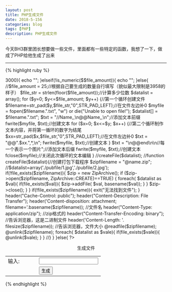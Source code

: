 ```yaml
---
layout: post
title: PHP生成文件
date: 2018-5-156
categories: blog
tags: [PHP]
description: PHP生成文件
---
```


今天BH3群里团长想要做一些文件，里面都有一些特定的函数，我想了一下，做成了PHP给他生成了出来

----

{% highlight ruby %}
<?php  
if(isset($_POST['amount'])){ 
	$file_amount = $_POST['amount'];
	if($file_amount>3000){
		echo "<script>alert('抱歉，生成的数量不能超过3000！');window.location.href='index.php';</script>";
	}elseif(!is_numeric($$file_amount)){
		echo "<script>alert('抱歉，只能填写数字');window.location.href='index.php';</script>";
	}else{
		//$file_amount = 25;//根据自己要生成的数量自行填写（貌似最大限制是3958的样子）
		$file_str = strlen(floor($file_amount));//计算多少位数
		$datalist = array();
		for ($y=0; $y<=$file_amount; $y++) {//第一个循环创建文件
			$filename=str_pad($y,$file_str,"0",STR_PAD_LEFT);//在文件左边补0
			$myfile = fopen($filename.".txt", "w") or die("Unable to open file!");
			$datalist[] = $filename.".txt";
			$txt = "//Name,,\n@@Name,,\n";//添加文本前缀
			fwrite($myfile, $txt);//创建文本
			for ($x=0; $x<=$y; $x++) {//第二个循环制作文本内容，并将第一循环的数字为结尾
				$xx=str_pad($x,$file_str,"0",STR_PAD_LEFT);//在文件左边补0
				$txt = "@@".$xx.",*,\n";
				fwrite($myfile, $txt);//创建文本
			}
			$txt = "\n@@end\n\n//每一个表示一个图片";//添加文本后缀
			fwrite($myfile, $txt);//创建文本
			fclose($myfile);//关闭此次循环的文本编辑
		}
		//createFile($datalist);

		//function createFile($datalist){//创建打包下载程序
		$zipfilename = "@name.zip";
		//$datalist=array('./pubfile/1.jpg','./pubfile/2.jpg');
		if(!file_exists($zipfilename)){
			$zip = new ZipArchive();
			if ($zip->open($zipfilename, ZipArchive::CREATE)==TRUE) {
				foreach( $datalist as $val){
					if(file_exists($val)){
						$zip->addFile( $val, basename($val));
					}
				}
				$zip->close();
			}
		}
		if(!file_exists($zipfilename)){
			exit("无法找到文件");
		}
		header("Cache-Control: public");
		header("Content-Description: File Transfer");
		header('Content-disposition: attachment; filename='.basename($zipfilename)); //文件名
		header("Content-Type: application/zip"); //zip格式的
		header("Content-Transfer-Encoding: binary"); //告诉浏览器，这是二进制文件
		header('Content-Length: '. filesize($zipfilename)); //告诉浏览器，文件大小
		@readfile($zipfilename);
		@unlink($zipfilename);
		foreach( $datalist as $vale){
		   if(file_exists($vale)){
				@unlink($vale);
		   }
		  }
		//}
	}
}else{
?>
<meta name="viewport" content="width=device-width,initial-scale=1.0,minimum-scale=0.5,maxinum-scale=2.0,user-scalable=yes"> 
<form action="index.php" method="post" name="form0" id="form0">
	<p></p>
	<p align="center" >生成文件</p>
		<table width="250" border="0" align="center">
			<tr>
				<td width="81" height="18">输入:</td>
				<td width="109"><input type="text" name="amount" /></td>
			</tr>
			<tr>
				<td></td>
				<td><input type="submit" name="Submit" value="生成" /></td>  
			</tr>
		</table>
	<p></p>
</form>
<?
}
?>
{% endhighlight %}